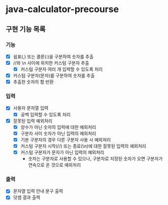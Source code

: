 # java-calculator-precourse

## 구현 기능 목록

### 기능

- [x] 쉼표(,) 또는 콜론(:)을 구분하여 숫자를 추출
- [x] //와 \n 사이에 위치한 커스텀 구분자 추출
    - [x] 커스텀 구분자 여러 개 입력할 수 있도록 처리
- [x] 커스텀 구분자(문자)를 구분하여 숫자를 추출
- [x] 추출한 숫자의 합 반환

### 입력

- [x] 사용자 문자열 입력
    - [x] 공백 입력할 수 있도록 처리
- [x] 잘못된 입력 예외처리
    - [x] 양수가 아닌 숫자의 입력에 대한 예외처리
    - [x] 구분자 사이 숫자가 아닌 입력의 예외처리
    - [x] 기본 구분자의 경우 다른 구분자 사용 시 예외처리
    - [x] 커스텀 구분자 시작(//) 또는 종료(\n)에 대한 잘못된 입력의 예외처리
    - [x] 커스텀 구분자가 문자가 아닌 입력의 예외처리
        - 숫자는 구분자로 사용할 수 있으나, 구분자로 지정된 숫자가 오면 구분자가 연속으로 온 것으로 예외처리

### 출력

- [x] 문자열 입력 안내 문구 출력
- [x] 덧셈 결과 출력